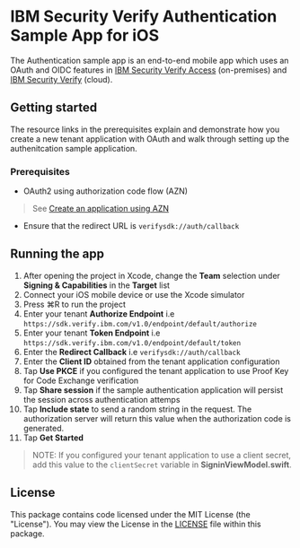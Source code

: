 # IBM Security Verify Authentication Sample App for iOS

The Authentication sample app is an end-to-end mobile app which uses an OAuth and OIDC features in [IBM Security Verify Access](https://www.ibm.com/au-en/products/verify-access) (on-premises) and [IBM Security Verify](https://www.ibm.com/verify/verify-identity) (cloud).

## Getting started

  The resource links in the prerequisites explain and demonstrate how you create a new tenant application with OAuth and walk through setting up the authenitcation sample application.

### Prerequisites

- OAuth2 using authorization code flow (AZN)

> See [Create an application using AZN](https://docs.verify.ibm.com/verify/docs/authorization-code-example)

- Ensure that the redirect URL is `verifysdk://auth/callback`


## Running the app

1. After opening the project in Xcode, change the **Team** selection under **Signing & Capabilities** in the **Target** list
2. Connect your iOS mobile device or use the Xcode simulator
3. Press ⌘R to run the project
4. Enter your tenant **Authorize Endpoint** i.e `https://sdk.verify.ibm.com/v1.0/endpoint/default/authorize`
5. Enter your tenant **Token Endpoint**  i.e `https://sdk.verify.ibm.com/v1.0/endpoint/default/token`
6. Enter the **Redirect Callback**  i.e `verifysdk://auth/callback`
7. Enter the **Client ID** obtained from the tenant application configuration 
8. Tap **Use PKCE** if you configured the tenant application to use Proof Key for Code Exchange verification
9. Tap **Share session** if the sample authentication application will persist the session across authentication attemps
10. Tap **Include state** to send a random string in the request.  The authorization server will return this value when the authorization code is generated.
11. Tap **Get Started**


> NOTE: If you configured your tenant application to use a client secret, add this value to the `clientSecret` variable in **SigninViewModel.swift**.

## License
This package contains code licensed under the MIT License (the "License"). You may view the License in the [LICENSE](../../LICENSE) file within this package.
